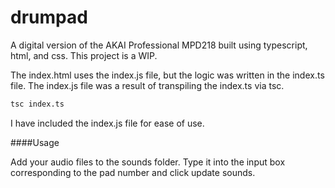 # drumpad

A digital version of the AKAI Professional MPD218 built using typescript, html, and css. This project is a WIP.

The index.html uses the index.js file, but the logic was written in the index.ts file.
The index.js file was a result of transpiling the index.ts via tsc.

```bash
tsc index.ts
```

I have included the index.js file for ease of use.

####Usage

Add your audio files to the sounds folder. Type it into the input box corresponding to the pad number and click update sounds.
